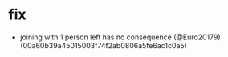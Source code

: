 # fix

* joining with 1 person left  has no consequence (@Euro20179) (00a60b39a45015003f74f2ab0806a5fe6ac1c0a5)


